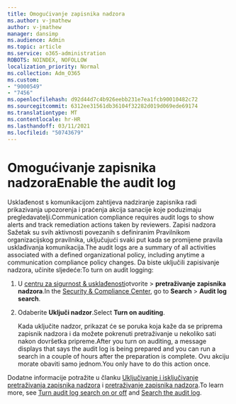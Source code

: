 ```yaml
---
title: Omogućivanje zapisnika nadzora
ms.author: v-jmathew
author: v-jmathew
manager: dansimp
ms.audience: Admin
ms.topic: article
ms.service: o365-administration
ROBOTS: NOINDEX, NOFOLLOW
localization_priority: Normal
ms.collection: Adm_O365
ms.custom:
- "9000549"
- "7456"
ms.openlocfilehash: d92d44d7c4b926eebb231e7ea1fcb90010482c72
ms.sourcegitcommit: 6312ee31561db36104f32282d019d069ede69174
ms.translationtype: MT
ms.contentlocale: hr-HR
ms.lasthandoff: 03/11/2021
ms.locfileid: "50743679"
---
```

# <a name="enable-the-audit-log"></a><span data-ttu-id="9c7ef-102">Omogućivanje zapisnika nadzora</span><span class="sxs-lookup"><span data-stu-id="9c7ef-102">Enable the audit log</span></span>

<span data-ttu-id="9c7ef-103">Usklađenost s komunikacijom zahtijeva nadziranje zapisnika radi prikazivanja upozorenja i praćenja akcija sanacije koje poduzimaju pregledavatelji.</span><span class="sxs-lookup"><span data-stu-id="9c7ef-103">Communication compliance requires audit logs to show alerts and track remediation actions taken by reviewers.</span></span> <span data-ttu-id="9c7ef-104">Zapisi nadzora Sažetak su svih aktivnosti povezanih s definiranim Pravilnikom organizacijskog pravilnika, uključujući svaki put kada se promijene pravila usklađivanja komunikacija.</span><span class="sxs-lookup"><span data-stu-id="9c7ef-104">The audit logs are a summary of all activities associated with a defined organizational policy, including anytime a communication compliance policy changes.</span></span> <span data-ttu-id="9c7ef-105">Da biste uključili zapisivanje nadzora, učinite sljedeće:</span><span class="sxs-lookup"><span data-stu-id="9c7ef-105">To turn on audit logging:</span></span>

1. <span data-ttu-id="9c7ef-106">U [centru za sigurnost & usklađenosti](https://go.microsoft.com/fwlink/?linkid=2101341)otvorite   >  **pretraživanje zapisnika nadzora**.</span><span class="sxs-lookup"><span data-stu-id="9c7ef-106">In the [Security & Compliance Center](https://go.microsoft.com/fwlink/?linkid=2101341), go to **Search** > **Audit log search**.</span></span>
2. <span data-ttu-id="9c7ef-107">Odaberite **Uključi nadzor**.</span><span class="sxs-lookup"><span data-stu-id="9c7ef-107">Select **Turn on auditing**.</span></span>

    <span data-ttu-id="9c7ef-108">Kada uključite nadzor, prikazat će se poruka koja kaže da se priprema zapisnik nadzora i da možete pokrenuti pretraživanje u nekoliko sati nakon dovršetka pripreme.</span><span class="sxs-lookup"><span data-stu-id="9c7ef-108">After you turn on auditing, a message displays that says the audit log is being prepared and you can run a search in a couple of hours after the preparation is complete.</span></span> <span data-ttu-id="9c7ef-109">Ovu akciju morate obaviti samo jednom.</span><span class="sxs-lookup"><span data-stu-id="9c7ef-109">You only have to do this action once.</span></span>

<span data-ttu-id="9c7ef-110">Dodatne informacije potražite u članku [Uključivanje i isključivanje pretraživanja zapisnika nadzora](https://go.microsoft.com/fwlink/?linkid=2129077) i [pretraživanje zapisnika nadzora](https://go.microsoft.com/fwlink/?linkid=2123729).</span><span class="sxs-lookup"><span data-stu-id="9c7ef-110">To learn more, see [Turn audit log search on or off](https://go.microsoft.com/fwlink/?linkid=2129077) and [Search the audit log](https://go.microsoft.com/fwlink/?linkid=2123729).</span></span>
